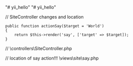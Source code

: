 "# yii_hello" 
"# yii_hello" 

// SiteController changes and location

    public function actionSay($target = 'World')
    {
        return $this->render('say', ['target' => $target]);
    } 

// \controllers\SiteController.php

//  location of say action!!!
\views\site\say.php  
